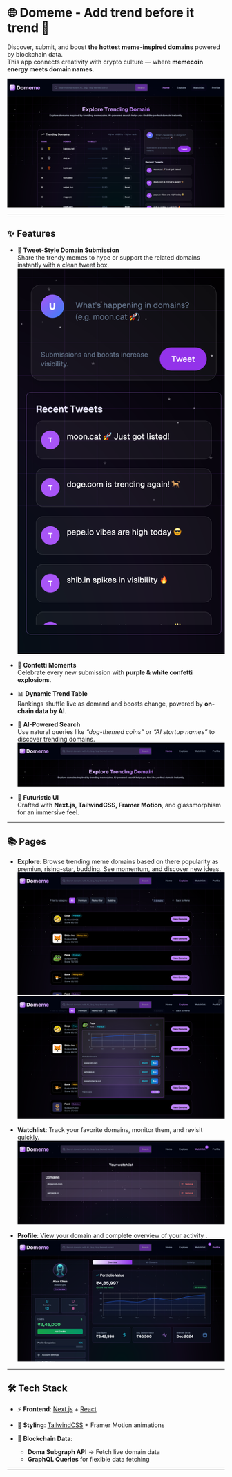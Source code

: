 # 🌐 Domeme - Add trend before it trend 🚀

Discover, submit, and boost **the hottest meme-inspired domains** powered by blockchain data.  
This app connects creativity with crypto culture — where **memecoin energy meets domain names**.  

![App Preview](./public/home.png)

---

## ✨ Features

- 🐸 **Tweet-Style Domain Submission**  
  Share the trendy memes to hype or support the related domains instantly with a clean tweet box.
  ![App Preview](./public/tweet.png)

- 🎉 **Confetti Moments**  
  Celebrate every new submission with **purple & white confetti explosions**.

- 📊 **Dynamic Trend Table**  
  Rankings shuffle live as demand and boosts change, powered by **on-chain data by AI**.

- 🔮 **AI-Powered Search**  
  Use natural queries like *“dog-themed coins”* or *“AI startup names”* to discover trending domains.
  ![App Preview](./public/search.png)

- 🎨 **Futuristic UI**  
  Crafted with **Next.js, TailwindCSS, Framer Motion**, and glassmorphism for an immersive feel.

---

## 📚 Pages

- **Explore**: Browse trending meme domains based on there popularity as premiun, rising-star, budding. See momentum, and discover new ideas.
  ![App Preview](./public/explore.png)
  ![App Preview](./public/explore-card.png)


- **Watchlist**: Track your favorite domains, monitor them, and revisit quickly.
  ![App Preview](./public/watch.png)

- **Profile**: View your domain and complete overview of your activity .
  ![App Preview](./public/profile.png)


---

## 🛠️ Tech Stack

- ⚡ **Frontend**: [Next.js](https://nextjs.org/) + [React](https://react.dev/)

- 🎨 **Styling**: [TailwindCSS](https://tailwindcss.com/) + Framer Motion animations  

- 🔗 **Blockchain Data**:  
  - **Doma Subgraph API** → Fetch live domain data  
  - **GraphQL Queries** for flexible data fetching  


---